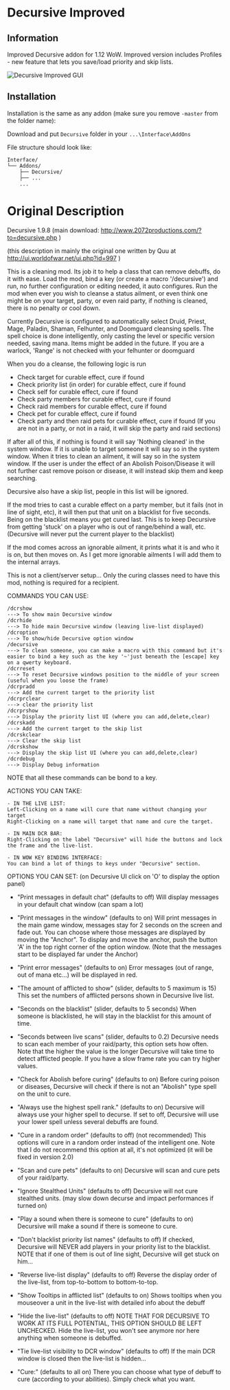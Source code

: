 # Decursive Improved

## Information

Improved Decursive addon for 1.12 WoW. Improved version includes Profiles - new feature that lets you save/load priority and skip lists.

![Decursive Improved GUI](https://i.imgur.com/07Vst00.gifv)

## Installation

Installation is the same as any addon (make sure you remove `-master` from the folder name):

Download and put `Decursive` folder in your `...\Interface\AddOns`

File structure should look like:

```
Interface/
└── Addons/
    ├── Decursive/
    ├── ...
    ...
```


# Original Description

Decursive 1.9.8 (main download: http://www.2072productions.com/?to=decursive.php )


(this description in mainly the original one written by Quu at http://ui.worldofwar.net/ui.php?id=997 )


This is a cleaning mod. Its job it to help a class that can remove debuffs, do it with ease. Load the mod, bind a key (or create a macro '/decursive') and run, no further configuration or editing needed, it auto configures. Run the mod when ever you wish to cleanse a status ailment, or even think one might be on your target, party, or even raid party, if nothing is cleaned, there is no penalty or cool down.


Currently Decursive is configured to automatically select Druid, Priest, Mage, Paladin, Shaman, Felhunter, and Doomguard cleansing spells. The spell choice is done intelligently, only casting the level or specific version needed, saving mana. Items might be added in the future. If you are a warlock, 'Range' is not checked with your felhunter or doomguard


When you do a cleanse, the following logic is run
* Check target for curable effect, cure if found
* Check priority list (in order) for curable effect, cure if found
* Check self for curable effect, cure if found
* Check party members for curable effect, cure if found
* Check raid members for curable effect, cure if found
* Check pet for curable effect, cure if found
* Check party and then raid pets for curable effect, cure if found
(If you are not in a party, or not in a raid, it will skip the party and raid sections)


If after all of this, if nothing is found it will say 'Nothing cleaned' in the system window. If it is unable to target someone it will say so in the system window. When it tries to clean an ailment, it will say so in the system window. If the user is under the effect of an Abolish Poison/Disease it will not further cast remove poison or disease, it will instead skip them and keep searching.


Decursive also have a skip list, people in this list will be ignored.


If the mod tries to cast a curable effect on a party member, but it fails (not in line of sight, etc), it will then put that unit on a blacklist for five seconds. Being on the blacklist means you get cured last. This is to keep Decursive from getting 'stuck' on a player who is out of range/behind a wall, etc. (Decursive will never put the current player to the blacklist)


If the mod comes across an ignorable ailment, it prints what it is and who it is on, but then moves on. As I get more ignorable ailments I will add them to the internal arrays.


This is not a client/server setup... Only the curing classes need to have this mod, nothing is required for a recipient.



COMMANDS YOU CAN USE:
```
/dcrshow
---> To show main Decursive window
/dcrhide
---> To hide main Decursive window (leaving live-list displayed)
/dcroption
---> To show/hide Decursive option window
/decursive
---> To clean someone, you can make a macro with this command but it's easier to bind a key such as the key '~'just beneath the [escape] key on a qwerty keyboard.
/dcrreset
---> To reset Decursive windows position to the middle of your screen (useful when you loose the frame)
/dcrpradd
---> Add the current target to the priority list
/dcrprclear
---> clear the priority list
/dcrprshow
---> Display the priority list UI (where you can add,delete,clear)
/dcrskadd
---> Add the current target to the skip list
/dcrskclear
---> Clear the skip list
/dcrskshow
---> Display the skip list UI (where you can add,delete,clear)
/dcrdebug
---> Display Debug information
```


NOTE that all these commands can be bond to a key.


ACTIONS YOU CAN TAKE:

    - IN THE LIVE LIST:
    Left-Clicking on a name will cure that name without changing your target
    Right-Clicking on a name will target that name and cure the target.

    - IN MAIN DCR BAR:
    Right-Clicking on the label "Decursive" will hide the buttons and lock the frame and the live-list.

    - IN WOW KEY BINDING INTERFACE:
    You can bind a lot of things to keys under "Decursive" section.


OPTIONS YOU CAN SET:
(on Decursive UI click on 'O' to display the option panel)

- "Print messages in default chat" (defaults to off)
Will display messages in your default chat window (can spam a lot)

- "Print messages in the window" (defaults to on)
Will print messages in the main game window, messages stay for 2 seconds on the screen and fade out.
You can choose where those messages are displayed by moving the "Anchor".
To display and move the anchor, push the button 'A' in the top right corner of the option window.
(Note that the messages start to be displayed far under the Anchor)

- "Print error messages" (defaults to on)
Error messages (out of range, out of mana etc...) will be displayed in red.

- "The amount of afflicted to show" (slider, defaults to 5 maximum is 15)
This set the numbers of afflicted persons shown in Decursive live list.

- "Seconds on the blacklist" (slider, defaults to 5 seconds)
When someone is blacklisted, he will stay in the blacklist for this amount of time.

- "Seconds between live scans" (slider, defaults to 0.2)
Decursive needs to scan each member of your raid/party, this option sets how often.
Note that the higher the value is the longer Decursive will take time to detect afflicted people.
If you have a slow frame rate you can try higher values.

- "Check for Abolish before curing" (defaults to on)
Before curing poison or diseases, Decursive will check if there is not an "Abolish" type spell on the unit to cure.

- "Always use the highest spell rank." (defaults to on)
Decursive will always use your higher spell to decurse.
If set to off, Decursive will use your lower spell unless several debuffs are found.

- "Cure in a random order" (defaults to off) (not recommended)
This options will cure in a random order instead of the intelligent one.
Note that I do not recommend this option at all, it's not optimized (it will be fixed in version 2.0)

- "Scan and cure pets" (defaults to on)
Decursive will scan and cure pets of your raid/party.

- "Ignore Stealthed Units" (defaults to off)
Decursive will not cure stealthed units. (may slow down decurse and impact performances if turned on)

- "Play a sound when there is someone to cure"  (defaults to on)
Decursive will make a sound if there is someone to cure.

- "Don't blacklist priority list names"  (defaults to off)
If checked, Decursive will NEVER add players in your priority list to the blacklist. NOTE that if one of them is out of line sight, Decursive will get stuck on him...

- "Reverse live-list display" (defaults to off)
Reverse the display order of the live-list, from top-to-bottom to bottom-to-top.

- "Show Tooltips in afflicted list" (defaults to on)
Shows tooltips when you mouseover a unit in the live-list with detailed info about the debuff

- "Hide the live-list" (defaults to off) NOTE THAT FOR DECURSIVE TO WORK AT ITS FULL POTENTIAL, THIS OPTION SHOULD BE LEFT UNCHECKED.
Hide the live-list, you won't see anymore nor here anything when someone is debuffed.

- "Tie live-list visibility to DCR window" (defaults to off)
If the main DCR window is closed then the live-list is hidden...

- "Cure:" (defaults to all on)
There you can choose what type of debuff to cure (according to your abilities). Simply check what you want.
